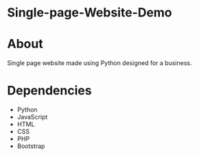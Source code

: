 # Single-page-Website-Demo

# About
Single page website made using Python designed for a business.

# Dependencies
* Python
* JavaScript
* HTML 
* CSS 
* PHP
* Bootstrap

